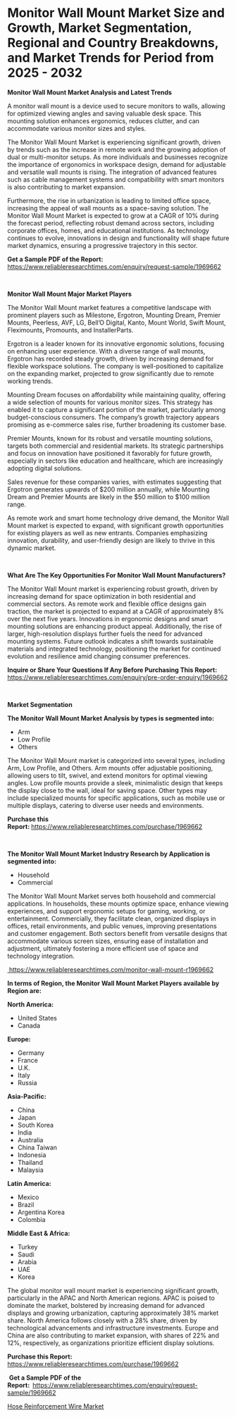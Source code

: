 <p><h1>Monitor Wall Mount Market Size and Growth, Market Segmentation, Regional and Country Breakdowns, and Market Trends for Period from 2025 -  2032</h1></p><p><strong>Monitor Wall Mount Market Analysis and Latest Trends</strong></p>
<p><p>A monitor wall mount is a device used to secure monitors to walls, allowing for optimized viewing angles and saving valuable desk space. This mounting solution enhances ergonomics, reduces clutter, and can accommodate various monitor sizes and styles.</p><p>The Monitor Wall Mount Market is experiencing significant growth, driven by trends such as the increase in remote work and the growing adoption of dual or multi-monitor setups. As more individuals and businesses recognize the importance of ergonomics in workspace design, demand for adjustable and versatile wall mounts is rising. The integration of advanced features such as cable management systems and compatibility with smart monitors is also contributing to market expansion.</p><p>Furthermore, the rise in urbanization is leading to limited office space, increasing the appeal of wall mounts as a space-saving solution. The Monitor Wall Mount Market is expected to grow at a CAGR of 10% during the forecast period, reflecting robust demand across sectors, including corporate offices, homes, and educational institutions. As technology continues to evolve, innovations in design and functionality will shape future market dynamics, ensuring a progressive trajectory in this sector.</p></p>
<p><strong>Get a Sample PDF of the Report:&nbsp;</strong> <a href="https://www.reliableresearchtimes.com/enquiry/request-sample/1969662?utm_campaign=2740&utm_medium=2&utm_source=Github&utm_content=ia&utm_term=05042025&utm_id=monitor-wall-mount">https://www.reliableresearchtimes.com/enquiry/request-sample/1969662</a></p>
<p>&nbsp;</p>
<p><strong>Monitor Wall Mount Major Market Players</strong></p>
<p><p>The Monitor Wall Mount market features a competitive landscape with prominent players such as Milestone, Ergotron, Mounting Dream, Premier Mounts, Peerless, AVF, LG, Bell’O Digital, Kanto, Mount World, Swift Mount, Fleximounts, Promounts, and InstallerParts. </p><p>Ergotron is a leader known for its innovative ergonomic solutions, focusing on enhancing user experience. With a diverse range of wall mounts, Ergotron has recorded steady growth, driven by increasing demand for flexible workspace solutions. The company is well-positioned to capitalize on the expanding market, projected to grow significantly due to remote working trends.</p><p>Mounting Dream focuses on affordability while maintaining quality, offering a wide selection of mounts for various monitor sizes. This strategy has enabled it to capture a significant portion of the market, particularly among budget-conscious consumers. The company’s growth trajectory appears promising as e-commerce sales rise, further broadening its customer base. </p><p>Premier Mounts, known for its robust and versatile mounting solutions, targets both commercial and residential markets. Its strategic partnerships and focus on innovation have positioned it favorably for future growth, especially in sectors like education and healthcare, which are increasingly adopting digital solutions.</p><p>Sales revenue for these companies varies, with estimates suggesting that Ergotron generates upwards of $200 million annually, while Mounting Dream and Premier Mounts are likely in the $50 million to $100 million range. </p><p>As remote work and smart home technology drive demand, the Monitor Wall Mount market is expected to expand, with significant growth opportunities for existing players as well as new entrants. Companies emphasizing innovation, durability, and user-friendly design are likely to thrive in this dynamic market.</p></p>
<p>&nbsp;</p>
<p><strong>What Are The Key Opportunities For Monitor Wall Mount Manufacturers?</strong></p>
<p><p>The Monitor Wall Mount market is experiencing robust growth, driven by increasing demand for space optimization in both residential and commercial sectors. As remote work and flexible office designs gain traction, the market is projected to expand at a CAGR of approximately 8% over the next five years. Innovations in ergonomic designs and smart mounting solutions are enhancing product appeal. Additionally, the rise of larger, high-resolution displays further fuels the need for advanced mounting systems. Future outlook indicates a shift towards sustainable materials and integrated technology, positioning the market for continued evolution and resilience amid changing consumer preferences.</p></p>
<p><strong>Inquire or Share Your Questions If Any Before Purchasing This Report:</strong> <a href="https://www.reliableresearchtimes.com/enquiry/pre-order-enquiry/1969662?utm_campaign=2740&utm_medium=2&utm_source=Github&utm_content=ia&utm_term=05042025&utm_id=monitor-wall-mount">https://www.reliableresearchtimes.com/enquiry/pre-order-enquiry/1969662</a></p>
<p>&nbsp;</p>
<p><strong>Market Segmentation</strong></p>
<p><strong>The Monitor Wall Mount Market Analysis by types is segmented into:</strong></p>
<p><ul><li>Arm</li><li>Low Profile</li><li>Others</li></ul></p>
<p><p>The Monitor Wall Mount market is categorized into several types, including Arm, Low Profile, and Others. Arm mounts offer adjustable positioning, allowing users to tilt, swivel, and extend monitors for optimal viewing angles. Low profile mounts provide a sleek, minimalistic design that keeps the display close to the wall, ideal for saving space. Other types may include specialized mounts for specific applications, such as mobile use or multiple displays, catering to diverse user needs and environments.</p></p>
<p><strong>Purchase this Report:&nbsp;</strong><a href="https://www.reliableresearchtimes.com/purchase/1969662?utm_campaign=2740&utm_medium=2&utm_source=Github&utm_content=ia&utm_term=05042025&utm_id=monitor-wall-mount">https://www.reliableresearchtimes.com/purchase/1969662</a></p>
<p>&nbsp;</p>
<p><strong>The Monitor Wall Mount Market Industry Research by Application is segmented into:</strong></p>
<p><ul><li>Household</li><li>Commercial</li></ul></p>
<p><p>The Monitor Wall Mount Market serves both household and commercial applications. In households, these mounts optimize space, enhance viewing experiences, and support ergonomic setups for gaming, working, or entertainment. Commercially, they facilitate clean, organized displays in offices, retail environments, and public venues, improving presentations and customer engagement. Both sectors benefit from versatile designs that accommodate various screen sizes, ensuring ease of installation and adjustment, ultimately fostering a more efficient use of space and technology integration.</p></p>
<p><a href="https://www.reliableresearchtimes.com/monitor-wall-mount-r1969662?utm_campaign=2740&utm_medium=2&utm_source=Github&utm_content=ia&utm_term=05042025&utm_id=monitor-wall-mount">&nbsp;https://www.reliableresearchtimes.com/monitor-wall-mount-r1969662</a></p>
<p><strong>In terms of Region, the Monitor Wall Mount Market Players available by Region are:</strong></p>
<p>
    <p> <strong> North America: </strong>
        <ul>
            <li>United States</li>
            <li>Canada</li>
        </ul>
        </p> 
    <p> <strong> Europe: </strong>
        <ul>
            <li>Germany</li>
            <li>France</li>
            <li>U.K.</li>
            <li>Italy</li>
            <li>Russia</li>
        </ul>
        </p> 
    <p> <strong> Asia-Pacific: </strong>
        <ul>
            <li>China</li>
            <li>Japan</li>
            <li>South Korea</li>
            <li>India</li>
            <li>Australia</li>
            <li>China Taiwan</li>
            <li>Indonesia</li>
            <li>Thailand</li>
            <li>Malaysia</li>
        </ul>
        </p> 
    <p> <strong> Latin America: </strong>
        <ul>
            <li>Mexico</li>
            <li>Brazil</li>
            <li>Argentina Korea</li>
            <li>Colombia</li>
        </ul>
        </p> 
    <p> <strong> Middle East & Africa: </strong>
        <ul>
            <li>Turkey</li>
            <li>Saudi</li>
            <li>Arabia</li>
            <li>UAE</li>
            <li>Korea</li>
        </ul>
    </p>
    </p>
<p><p>The global monitor wall mount market is experiencing significant growth, particularly in the APAC and North American regions. APAC is poised to dominate the market, bolstered by increasing demand for advanced displays and growing urbanization, capturing approximately 38% market share. North America follows closely with a 28% share, driven by technological advancements and infrastructure investments. Europe and China are also contributing to market expansion, with shares of 22% and 12%, respectively, as organizations prioritize efficient display solutions.</p></p>
<p><strong>Purchase this Report: </strong><a href="https://www.reliableresearchtimes.com/purchase/1969662?utm_campaign=2740&utm_medium=2&utm_source=Github&utm_content=ia&utm_term=05042025&utm_id=monitor-wall-mount">https://www.reliableresearchtimes.com/purchase/1969662</a></p>
<p>&nbsp;<strong>Get a Sample PDF of the Report:&nbsp;&nbsp;</strong><a href="https://www.reliableresearchtimes.com/enquiry/request-sample/1969662?utm_campaign=2740&utm_medium=2&utm_source=Github&utm_content=ia&utm_term=05042025&utm_id=monitor-wall-mount">https://www.reliableresearchtimes.com/enquiry/request-sample/1969662</a></p>
<p><strong></strong></p>
<p><p><a href="https://github.com/vjorelaclliv/Market-Research-Report-List-1/blob/main/hose-reinforcement-wire-market.md?utm_campaign=2740&utm_medium=2&utm_source=Github&utm_content=ia&utm_term=05042025&utm_id=monitor-wall-mount">Hose Reinforcement Wire Market</a></p></p>